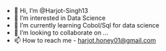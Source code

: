 - 👋 Hi, I’m @Harjot-Singh13
- 👀 I’m interested in Data Science
- 🌱 I’m currently learning Cobol/Sql for data science
- 💞️ I’m looking to collaborate on ...
- 📫 How to reach me - harjot.honey01@gmail.com

<!---
Harjot-Singh13/Harjot-Singh13 is a ✨ special ✨ repository because its `README.md` (this file) appears on your GitHub profile.
You can click the Preview link to take a look at your changes.
--->
